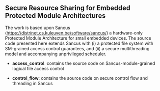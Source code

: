 ## Secure Resource Sharing for Embedded Protected Module Architectures

The work is based upon Sancus (https://distrinet.cs.kuleuven.be/software/sancus/) a hardware-only Protected Module Architecture for small embedded devices. The source code presented here extends Sancus with (i) a protected file system with SM-grained access control guarantees, and (ii) a secure multithreading model and accompanying unprivileged scheduler.

* __access_control__: contains the source code on Sancus-module-grained logical file access control

* __control_flow__: contains the source code on secure control flow and threading in Sancus
